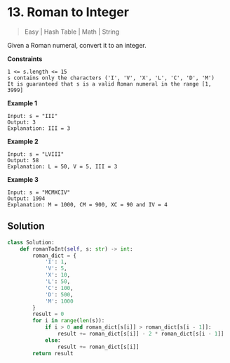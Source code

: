 # 13. Roman to Integer
> Easy | Hash Table | Math | String

Given a Roman numeral, convert it to an integer.

**Constraints**

    1 <= s.length <= 15
    s contains only the characters ('I', 'V', 'X', 'L', 'C', 'D', 'M')
    It is guaranteed that s is a valid Roman numeral in the range [1, 3999]

**Example 1**

    Input: s = "III"
    Output: 3
    Explanation: III = 3

**Example 2**

    Input: s = "LVIII"
    Output: 58
    Explanation: L = 50, V = 5, III = 3

**Example 3** 

    Input: s = "MCMXCIV"
    Output: 1994
    Explanation: M = 1000, CM = 900, XC = 90 and IV = 4

## Solution

```python
class Solution:
    def romanToInt(self, s: str) -> int:
        roman_dict = {
            'I': 1,
            'V': 5,
            'X': 10,
            'L': 50,
            'C': 100,
            'D': 500,
            'M': 1000
        }
        result = 0
        for i in range(len(s)):
            if i > 0 and roman_dict[s[i]] > roman_dict[s[i - 1]]:
                result += roman_dict[s[i]] - 2 * roman_dict[s[i - 1]]
            else:
                result += roman_dict[s[i]]
        return result
